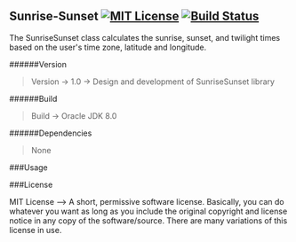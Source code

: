## Sunrise-Sunset [![MIT License][license-image]][license-url] [![Build Status](https://travis-ci.org/rahulnadella/SunriseSunset.svg?branch=master)](https://travis-ci.org/rahulnadella/SunriseSunset)

The SunriseSunset class calculates the sunrise, sunset, and twilight times based on the user's time zone, latitude and longitude.

######Version
> Version -> 1.0 -> Design and development of SunriseSunset library

######Build
> Build -> Oracle JDK 8.0

######Dependencies
> None

###Usage



###License

MIT License --> A short, permissive software license. Basically, you can do whatever you want as long as you include the original copyright and license notice in any copy of the software/source. There are many variations of this license in use.

[license-image]: http://img.shields.io/badge/license-MIT-blue.svg?style=flat
[license-url]: LICENSE
